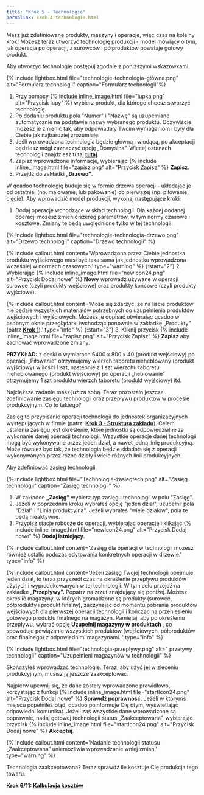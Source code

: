 ```yaml
---
title: "Krok 5 - Technologie"
permalink: krok-4-technologie.html
---
```

Masz już zdefiniowane produkty, maszyny i operacje, więc czas na kolejny krok! Możesz teraz utworzyć technologię produkcji - model mówiący o tym, jak operacja po operacji, z surowców i półproduktów powstaje gotowy produkt.  
  
 Aby utworzyć technologię postępuj zgodnie z poniższymi wskazówkami:  

{% include lightbox.html file="technologie-technologia-główna.png" alt="Formularz technologii" caption="Formularz technologii"%}

1. Przy pomocy {% include inline_image.html file="lupka.png" alt="Przycisk lupy" %} wybierz produkt, dla którego chcesz stworzyć technologię.
2. Po dodaniu produktu pola "Numer" i "Nazwę" są uzupełniane automatycznie na podstawie nazwy wybranego produktu. Oczywiście możesz je zmienić tak, aby odpowiadały Twoim wymaganiom i były dla Ciebie jak najbardziej zrozumiałe.
3. Jeśli wprowadzana technologia będzie główną i wiodącą, po akceptacji będziesz mógł zaznaczyć opcję „Domyślna”. Więcej ostanach technologii znajdziesz tutaj **[tutaj](/statusy-technologii)**.
4. Zapisz wprowadzone informacje, wybierając {% include inline_image.html file="zapisz.png" alt="Przycisk Zapisz" %} **Zapisz**.
5. Przejdź do zakładki **„Drzewo”**.

W qcadoo technologię buduje się w formie drzewa operacji - układając je od ostatniej (np. malowanie, lub pakowanie) do pierwszej (np. piłowanie, cięcie). Aby wprowadzić model produkcji, wykonaj następujące kroki:  

1. Dodaj operacje wchodzące w skład technologii. Dla każdej dodanej operacji możesz zmienić szereg parametrów, w tym normy czasowe i kosztowe. Zmiany te będą uwględnione tylko w tej technologii.  

{% include lightbox.html file="technologie-technologia-drzewo.png" alt="Drzewo technologii" caption="Drzewo technologii" %}

{% include callout.html content='Wprowadzona przez Ciebie jednostka produktu wyjściowego musi być taka sama jak jednostka wprowadzona wcześniej w normach czasowych.' type="warning" %}
{:start="2"}
2. Wybierając {% include inline_image.html file="newIcon24.png" alt="Przycisk Dodaj nowe" %} **Nowy** wprowadź używane w operacji surowce (czyli produkty wejściowe) oraz produkty końcowe (czyli produkty wyjściowe). 

{% include callout.html content='Może się zdarzyć, że na liście produktów nie będzie wszystkich materiałów potrzebnych do uzupełnienia produktów wejściowych i wyjściowych. Możesz je dopisać otwierając qcadoo w osobnym oknie przeglądarki iwchodząc ponownie w zakładkę „Produkty” (patrz **[Krok 1](/krok-1-produkty-1)**).' type="info" %}
{:start="3"}
3. Kliknij przycisk {% include inline_image.html file="zapisz.png" alt="Przycisk Zapisz" %} **Zapisz** aby zachować wprowadzone zmiany.

**PRZYKŁAD:** z deski o wymiarach 6400 x 800 x 40 (produkt wejściowy) po operacji „Piłowanie” otrzymujemy wierzch taboretu nieheblowany (produkt wyjściowy) w ilości 1 szt, następnie z 1 szt wierzchu taboretu nieheblowanego (produkt wejściowy) po operacji „heblowanie” otrzymujemy 1 szt produktu wierzch taboretu (produkt wyjściowy) itd.  

Najcięższe zadanie masz już za sobą. Teraz pozostało jeszcze zdefiniowanie zasięgu technologii oraz przepływu produktów w procesie produkcyjnym. Co to takiego?  
  
Zasięg to przypisanie operacji technologii do jednostek organizacyjnych wystepujących w firmie (patrz: **[Krok 3 - Struktura zakładu](/krok-2-maszyny)**). Celem ustalenia zasięgu jest określenie, które jednostki są odpowiedzialne za wykonanie danej operacji technologii. Wszystkie operacje danej technologii mogą być wykonywane przez jeden dział, a nawet jedną linię produkcyjną. Może również być tak, że technologia będzie składała się z operacji wykonywanych przez różne działy i wiele różnych linii produkcyjnych.  
  
Aby zdefiniować zasięg technologii:  

{% include lightbox.html file="Technologie-zasiegtech.png" alt="Zasięg technologii" caption="Zasięg technologii" %}

1. W zakładce **„Zasięg”** wybierz typ zasięgu technologii w polu "Zasięg".
2. Jeżeli w poprzednim kroku wybrałeś opcję "jeden dział", uzupełnił pola "Dział" i "Linia produkcyjna". Jeżeli wybrałeś "wiele działów", pola te będą nieaktywne.
3. Przypisz stacje robocze do operacji, wybierając operację i klikając {% include inline_image.html file="newIcon24.png" alt="Przycisk Dodaj nowe" %} **Dodaj istniejący**.

{% include callout.html content='Zasięg dla operacji w technologii możesz również ustalić podczas edytowania konkretnych operacji w drzewie.' type="info" %}


{% include callout.html content='Jeżeli zasięg Twojej technologii obejmuje jeden dział, to teraz przyszedł czas na określenie przepływu produktów użytych i wyprodukowanych w tej technologii. W tym celu przejdź na zakładke **„Przepływy”.** Popatrz na zrzut znajdujący się poniżej. Możesz określić magazyny, w których gromadzone są produkty (surowce, półprodukty i produkt finalny), zaczynając od momentu pobrania produktów wejściowych dla pierwszej operacji technologii i kończąc na przeniesieniu gotowego produktu finalnego na magazyn. Pamiętaj, aby po określeniu przepływu, wybrać opcję **Uzupełnij magazyny w produktach** , co spowoduje powiązanie wszystkich produktów (wejściowych, półproduktów oraz finalnego) z odpowiednimi magazynami.  ' type="info" %}
  
{% include lightbox.html file="technologia-przeplywy.png" alt=" przeływy technologii" caption="Uzupełnieni magazynów w technologii" %}

Skończyłeś wprowadzać technologię. Teraz, aby użyć jej w zleceniu produkcyjnym, musisz ją jeszcze zaakceptować.  


Najpierw upewnij się, że dane zostały wprowadzone prawidłowo, korzystając z funkcji {% include inline_image.html file="startIcon24.png" alt="Przycisk Dodaj nowe" %} **Sprawdź poprawność**. Jeżeli w którymś miejscu popełniłeś błąd, qcadoo poinformuje Cię otym, wyświetlając odpowiedni komunikat. Jeżeli zaś wszystkie dane wprowadzone są poprawnie, nadaj gotowej technologii status „Zaakceptowana”, wybierając przycisk {% include inline_image.html file="startIcon24.png" alt="Przycisk Dodaj nowe" %} **Akceptuj**.

{% include callout.html content='Nadanie technologii statusu „Zaakceptowana” uniemożliwia wprowadzanie wniej zmian.' type="warning" %}
  
Technologia zaakceptowana? Teraz sprawdź ile kosztuje Cię produkcja tego towaru.

**Krok 6/11: [Kalkulacja kosztów](/krok-5-kalkulacja-kosztow)** 
